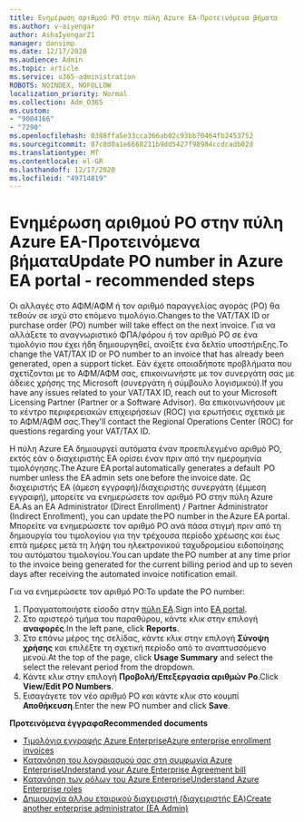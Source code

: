 ```yaml
---
title: Ενημέρωση αριθμού PO στην πύλη Azure EA-Προτεινόμενα βήματα
ms.author: v-aiyengar
author: AshaIyengar21
manager: dansimp
ms.date: 12/17/2020
ms.audience: Admin
ms.topic: article
ms.service: o365-administration
ROBOTS: NOINDEX, NOFOLLOW
localization_priority: Normal
ms.collection: Adm_O365
ms.custom:
- "9004166"
- "7290"
ms.openlocfilehash: 0388ffa5e33cca366ab02c93bb70464fb2453752
ms.sourcegitcommit: 87c8d0a1e6668211b9dd5427f98984ccdcadb02d
ms.translationtype: MT
ms.contentlocale: el-GR
ms.lasthandoff: 12/17/2020
ms.locfileid: "49714819"
---
```

# <a name="update-po-number-in-azure-ea-portal---recommended-steps"></a><span data-ttu-id="977fd-102">Ενημέρωση αριθμού PO στην πύλη Azure EA-Προτεινόμενα βήματα</span><span class="sxs-lookup"><span data-stu-id="977fd-102">Update PO number in Azure EA portal - recommended steps</span></span>

<span data-ttu-id="977fd-103">Οι αλλαγές στο ΑΦΜ/ΑΦΜ ή τον αριθμό παραγγελίας αγοράς (PO) θα τεθούν σε ισχύ στο επόμενο τιμολόγιο.</span><span class="sxs-lookup"><span data-stu-id="977fd-103">Changes to the VAT/TAX ID or purchase order (PO) number will take effect on the next invoice.</span></span> <span data-ttu-id="977fd-104">Για να αλλάξετε το αναγνωριστικό ΦΠΑ/φόρου ή τον αριθμό PO σε ένα τιμολόγιο που έχει ήδη δημιουργηθεί, ανοίξτε ένα δελτίο υποστήριξης.</span><span class="sxs-lookup"><span data-stu-id="977fd-104">To change the VAT/TAX ID or PO number to an invoice that has already been generated, open a support ticket.</span></span> <span data-ttu-id="977fd-105">Εάν έχετε οποιαδήποτε προβλήματα που σχετίζονται με το ΑΦΜ/ΑΦΜ σας, επικοινωνήστε με τον συνεργάτη σας με άδειες χρήσης της Microsoft (συνεργάτη ή σύμβουλο λογισμικού).</span><span class="sxs-lookup"><span data-stu-id="977fd-105">If you have any issues related to your VAT/TAX ID, reach out to your Microsoft Licensing Partner (Partner or a Software Advisor).</span></span> <span data-ttu-id="977fd-106">Θα επικοινωνήσουν με το κέντρο περιφερειακών επιχειρήσεων (ROC) για ερωτήσεις σχετικά με το ΑΦΜ/ΑΦΜ σας.</span><span class="sxs-lookup"><span data-stu-id="977fd-106">They'll contact the Regional Operations Center (ROC) for questions regarding your VAT/TAX ID.</span></span> 

<span data-ttu-id="977fd-107">Η πύλη Azure EA δημιουργεί αυτόματα έναν προεπιλεγμένο αριθμό PO, εκτός εάν ο διαχειριστής EA ορίσει έναν πριν από την ημερομηνία τιμολόγησης.</span><span class="sxs-lookup"><span data-stu-id="977fd-107">The Azure EA portal automatically generates a default  PO number unless the EA admin sets one before the invoice date.</span></span> <span data-ttu-id="977fd-108">Ως διαχειριστής EA (άμεση εγγραφή)/διαχειριστής συνεργάτη (έμμεση εγγραφή), μπορείτε να ενημερώσετε τον αριθμό PO στην πύλη Azure EA.</span><span class="sxs-lookup"><span data-stu-id="977fd-108">As an EA Administrator (Direct Enrollment) / Partner Administrator (Indirect Enrollment), you can update the PO number in the Azure EA portal.</span></span> <span data-ttu-id="977fd-109">Μπορείτε να ενημερώσετε τον αριθμό PO ανά πάσα στιγμή πριν από τη δημιουργία του τιμολογίου για την τρέχουσα περίοδο χρέωσης και έως επτά ημέρες μετά τη λήψη του ηλεκτρονικού ταχυδρομείου ειδοποίησης του αυτόματου τιμολογίου.</span><span class="sxs-lookup"><span data-stu-id="977fd-109">You can update the PO number at any time prior to the invoice being generated for the current billing period and up to seven days after receiving the automated invoice notification email.</span></span>    

<span data-ttu-id="977fd-110">Για να ενημερώσετε τον αριθμό PO:</span><span class="sxs-lookup"><span data-stu-id="977fd-110">To update the PO number:</span></span>

1. <span data-ttu-id="977fd-111">Πραγματοποιήστε είσοδο στην [πύλη EA](https://ea.azure.com/).</span><span class="sxs-lookup"><span data-stu-id="977fd-111">Sign into [EA portal](https://ea.azure.com/).</span></span>
1. <span data-ttu-id="977fd-112">Στο αριστερό τμήμα του παραθύρου, κάντε κλικ στην επιλογή **αναφορές**.</span><span class="sxs-lookup"><span data-stu-id="977fd-112">In the left pane, click **Reports**.</span></span>
1. <span data-ttu-id="977fd-113">Στο επάνω μέρος της σελίδας, κάντε κλικ στην επιλογή **Σύνοψη χρήσης** και επιλέξτε τη σχετική περίοδο από το αναπτυσσόμενο μενού.</span><span class="sxs-lookup"><span data-stu-id="977fd-113">At the top of the page, click **Usage Summary** and select the select the relevant period from the dropdown.</span></span>
1. <span data-ttu-id="977fd-114">Κάντε κλικ στην επιλογή **Προβολή/Επεξεργασία αριθμών Po**.</span><span class="sxs-lookup"><span data-stu-id="977fd-114">Click **View/Edit PO Numbers**.</span></span>
1. <span data-ttu-id="977fd-115">Εισαγάγετε τον νέο αριθμό PO και κάντε κλικ στο κουμπί **Αποθήκευση**.</span><span class="sxs-lookup"><span data-stu-id="977fd-115">Enter the new PO number and click **Save**.</span></span>

<span data-ttu-id="977fd-116">**Προτεινόμενα έγγραφα**</span><span class="sxs-lookup"><span data-stu-id="977fd-116">**Recommended documents**</span></span> 

- [<span data-ttu-id="977fd-117">Τιμολόγια εγγραφής Azure Enterprise</span><span class="sxs-lookup"><span data-stu-id="977fd-117">Azure enterprise enrollment invoices</span></span>](https://docs.microsoft.com/azure/billing/billing-ea-portal-enrollment-invoices) 
- [<span data-ttu-id="977fd-118">Κατανόηση του λογαριασμού σας στη συμφωνία Azure Enterprise</span><span class="sxs-lookup"><span data-stu-id="977fd-118">Understand your Azure Enterprise Agreement bill</span></span>](https://docs.microsoft.com/azure/billing/billing-understand-your-bill-ea)  
- [<span data-ttu-id="977fd-119">Κατανόηση των ρόλων του Azure Enterprise</span><span class="sxs-lookup"><span data-stu-id="977fd-119">Understand Azure Enterprise roles</span></span>](https://docs.microsoft.com/azure/billing/billing-understand-your-bill-ea) 
- [<span data-ttu-id="977fd-120">Δημιουργία άλλου εταιρικού διαχειριστή (διαχειριστής EA)</span><span class="sxs-lookup"><span data-stu-id="977fd-120">Create another enterprise administrator (EA Admin)</span></span>](https://docs.microsoft.com/azure/cost-management-billing/manage/ea-portal-administration#create-another-enterprise-administrator) 

